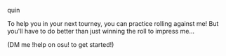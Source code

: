quin

To help you in your next tourney, you can practice rolling against me! But you'll have to do better than just winning the roll to impress me...

(DM me !help on osu! to get started!)
